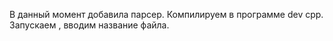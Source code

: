 В данный момент добавила парсер. Компилируем в программе dev cpp. Запускаем , вводим название файла. 
